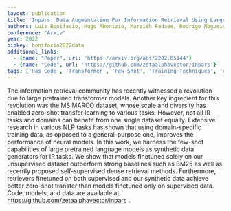 ```yaml
---
layout: publication
title: 'Inpars: Data Augmentation For Information Retrieval Using Large Language Models'
authors: Luiz Bonifacio, Hugo Abonizio, Marzieh Fadaee, Rodrigo Nogueira
conference: "Arxiv"
year: 2022
bibkey: bonifacio2022data
additional_links:
  - {name: "Paper", url: 'https://arxiv.org/abs/2202.05144'}
  - {name: "Code", url: 'https://github.com/zetaalphavector/inpars'}
tags: ['Has Code', 'Transformer', 'Few-Shot', 'Training Techniques', 'Applications', 'Model Architecture', 'Fine-Tuning', 'Reinforcement Learning', 'Pretraining Methods']
---
```

The information retrieval community has recently witnessed a revolution due
to large pretrained transformer models. Another key ingredient for this
revolution was the MS MARCO dataset, whose scale and diversity has enabled
zero-shot transfer learning to various tasks. However, not all IR tasks and
domains can benefit from one single dataset equally. Extensive research in
various NLP tasks has shown that using domain-specific training data, as
opposed to a general-purpose one, improves the performance of neural models. In
this work, we harness the few-shot capabilities of large pretrained language
models as synthetic data generators for IR tasks. We show that models finetuned
solely on our unsupervised dataset outperform strong baselines such as BM25 as
well as recently proposed self-supervised dense retrieval methods. Furthermore,
retrievers finetuned on both supervised and our synthetic data achieve better
zero-shot transfer than models finetuned only on supervised data. Code, models,
and data are available at https://github.com/zetaalphavector/inpars .
